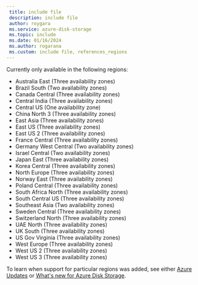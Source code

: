 ```yaml
---
 title: include file
 description: include file
 author: roygara
 ms.service: azure-disk-storage
 ms.topic: include
 ms.date: 01/16/2024
 ms.author: rogarana
 ms.custom: include file, references_regions
---
```

Currently only available in the following regions:
- Australia East (Three availability zones)
- Brazil South (Two availability zones)
- Canada Central (Three availability zones)
- Central India (Three availability zones)
- Central US (One availability zone)
- China North 3 (Three availability zones)
- East Asia (Three availability zones)
- East US (Three availability zones)
- East US 2 (Three availability zones)
- France Central (Three availability zones)
- Germany West Central (Two availability zones)
- Israel Central (Two availability zones)
- Japan East (Three availability zones)
- Korea Central (Three availability zones)
- North Europe (Three availability zones)
- Norway East (Three availability zones)
- Poland Central (Three availability zones)
- South Africa North (Three availability zones)
- South Central US (Three availability zones)
- Southeast Asia (Two availability zones)
- Sweden Central (Three availability zones)
- Switzerland North (Three availability zones)
- UAE North (Three availability zones)
- UK South (Three availability zones)
- US Gov Virginia (Three availability zones)
- West Europe (Three availability zones)
- West US 2 (Three availability zones)
- West US 3 (Three availability zones)

To learn when support for particular regions was added, see either [Azure Updates](https://azure.microsoft.com/updates/?query=disk%20storage) or [What's new for Azure Disk Storage](../articles/virtual-machines/disks-whats-new.md).